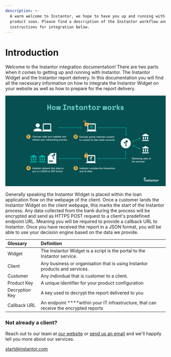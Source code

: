 ```yaml
---
description: >-
  A warm welcome to Instantor, we hope to have you up and running with our
  product soon. Please find a description of the Instantor workflow and
  instructions for integration below.
---
```


# Introduction

Welcome to the Instantor integration documentation! There are two parts when it comes to getting up and running with Instantor. The Instantor Widget and the Instantor report delivery. In this documentation you will find all the necessary information on how to integrate the Instantor Widget on your website as well as how to prepare for the report delivery. 

![How Instantor works](.gitbook/assets/how-instantor-works-4steps.png)

Generally speaking the Instantor Widget is placed within the loan application flow on the webpage of the client. Once a customer lands the Instantor Widget on the client webpage, this marks the start of the Instantor process. Any data collected from the bank during the process will be encrypted and send as HTTPS POST request to a client's predefined endpoint URL. Meaning you will be required to provide a callback URL to Instantor. Once you have received the report in a JSON format, you will be able to use your decision engine based on the data we provide.  

| Glossary | Definition |
| :--- | :--- |
| Widget | The Instantor Widget is a script is the portal to the Instantor service. |
| Client | Any business or organisation that is using Instantor products and services. |
| Customer | Any individual that is customer to a client. |
| Product Key | A unique identifier for your product configuration |
| Decryption Key | A key used to decrypt the report delivered to you |
| Callback URL | An endpoint ****within your IT infrastructure, that can receive the encrypted reports |

### Not already a client?

Reach out to our team at [our website](https://www.instantor.com/) or [send us an email](mailto:commercial@instantor.com) and we'll happily tell you more about our services.

[start@instantor.com ](mailto:start@instantor.com)

